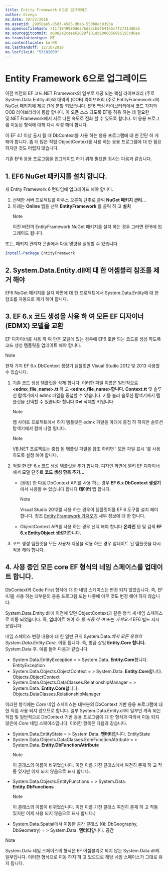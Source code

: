 ```yaml
---
title: Entity Framework 6으로 업그레이드
author: divega
ms.date: 10/23/2016
ms.assetid: 29958ae5-85d3-4585-9ba6-550b8ec9393a
ms.openlocfilehash: 711f1940080de27bd23cb8f641a5c7f2711dd65b
ms.sourcegitcommit: a6082a2caee62029f101eb1000656966195cd6ee
ms.translationtype: MT
ms.contentlocale: ko-KR
ms.lasthandoff: 12/10/2018
ms.locfileid: "53182009"
---
```

# <a name="upgrading-to-entity-framework-6"></a>Entity Framework 6으로 업그레이드

이전 버전의 EF 코드.NET Framework의 일부로 제공 되는 핵심 라이브러리 (주로 System.Data.Entity.dll)와 대역의 (OOB) 라이브러리 (주로 EntityFramework.dll) NuGet 패키지에 제공 간에 분할 되었습니다. EF6 핵심 라이브러리에서 코드 가져와 OOB 라이브러리에 통합 합니다. 이 오픈 소스 되도록 EF를 허용 하는 데 필요한 및.NET Framework에서 서로 다른 속도로 진화 할 수 있도록 합니다. 이 응용 프로그램 이동된 형식에 대해 다시 작성 해야 합니다.

이 EF 4.1 이상 출시 될 때 DbContext를 사용 하는 응용 프로그램에 대 한 간단 하 게 해야 합니다. 좀 더 많은 작업 ObjectContext를 사용 하는 응용 프로그램에 대 한 필요 하지만 것도 어렵지 않습니다.

기존 EF6 응용 프로그램을 업그레이드 하기 위해 필요한 검사는 다음과 같습니다.

## <a name="1-install-the-ef6-nuget-package"></a>1. EF6 NuGet 패키지를 설치 합니다.

새 Entity Framework 6 런타임에 업그레이드 해야 합니다.

1. 선택한 서버 프로젝트를 마우스 오른쪽 단추로 클릭 **NuGet 패키지 관리...**  
2. 아래는 **Online** 탭을 선택 **EntityFramework** 를 클릭 하 고 **설치**  
   > [!NOTE]
   > 이전 버전의 EntityFramework NuGet 패키지를 설치 하는 경우 그러면 EF6에 업그레이드 됩니다.

또는, 패키지 관리자 콘솔에서 다음 명령을 실행할 수 있습니다.

``` powershell
Install-Package EntityFramework
```

## <a name="2-ensure-that-assembly-references-to-systemdataentitydll-are-removed"></a>2. System.Data.Entity.dll에 대 한 어셈블리 참조를 제거 해야

EF6 NuGet 패키지를 설치 하면에 대 한 프로젝트에서 System.Data.Entity에 대 한 참조를 자동으로 제거 해야 합니다.

## <a name="3-swap-any-ef-designer-edmx-models-to-use-ef-6x-code-generation"></a>3. EF 6.x 코드 생성을 사용 하 여 모든 EF 디자이너 (EDMX) 모델을 교환

EF 디자이너를 사용 하 여 만든 모델에 있는 경우에 EF6 호환 되는 코드를 생성 하도록 코드 생성 템플릿을 업데이트 해야 합니다.

> [!NOTE]
> 현재 가지 EF 6.x DbContext 생성기 템플릿만 Visual Studio 2012 및 2013 사용할 수 있습니다.

1. 기존 코드 생성 템플릿을 삭제 합니다. 이러한 파일 이름은 일반적으로  **\<edmx_file_name\>.tt** 하 고  **\<edmx_file_name\>합니다. Context.tt** 및 솔루션 탐색기에서 edmx 파일을 중첩할 수 있습니다. 키를 눌러 솔루션 탐색기에서 템플릿을 선택할 수 있습니다 합니다 **Del** 삭제할 키입니다.  
   > [!NOTE]
   > 웹 사이트 프로젝트에서 하지 템플릿은 edmx 파일을 아래에 중첩 하 하지만 솔루션 탐색기에서 함께 나열 됩니다.  

   > [!NOTE]
   > VB.NET 프로젝트는 중첩 된 템플릿 파일을 참조 하려면 ' 모든 파일 표시 '를 사용 하도록 설정 해야 합니다.
2. 적절 한 EF 6.x 코드 생성 템플릿을 추가 합니다. 디자인 화면에 열려 EF 디자이너에서 모델 단추로 **코드 생성 항목 추가...**
    - (권장) 한 다음 DbContext API를 사용 하는 경우 **EF 6.x DbContext 생성기** 에서 사용할 수 있습니다 합니다 **데이터** 탭 합니다.  
      > [!NOTE]
      > Visual Studio 2012를 사용 하는 경우이 템플릿이를 EF 6 도구를 설치 해야 합니다. 참조 [Entity Framework 가져오기](~/ef6/fundamentals/install.md) 세부 정보에 대 한 합니다.  

    - ObjectContext API를 사용 하는 경우 선택 해야 합니다 **온라인** 탭 및 검색 **EF 6.x EntityObject 생성기**합니다.  
3. 코드 생성 템플릿을 모든 사용자 지정을 적용 하는 경우 업데이트 된 템플릿을 다시 적용 해야 합니다.

## <a name="4-update-namespaces-for-any-core-ef-types-being-used"></a>4. 사용 중인 모든 core EF 형식의 네임 스페이스를 업데이트 합니다.

DbContext와 Code First 형식에 대 한 네임 스페이스는 변경 되지 않았습니다. 즉, EF 4.1을 사용 하는 대부분의 응용 프로그램 또는 나중에 아무 것도 변경 해야 하지 않습니다.

System.Data.Entity.dll에 이전에 있던 ObjectContext과 같은 형식 새 네임 스페이스로 이동 되었습니다. 즉, 업데이트 해야 하 *를 사용 하 여* 또는 *가져오기* EF6 빌드 지시문입니다.

네임 스페이스 변경 내용에 대 한 일반 규칙 System.Data.*에서 모든 유형의 System.Data.Entity.Core.* 이동 됩니다. 즉, 방금 삽입 **Entity.Core 합니다.** System.Data 후. 예를 들어 다음과 같습니다.

- System.Data.EntityException = > System.Data. **Entity.Core**합니다. EntityException  
- System.Data.Objects.ObjectContext = > System.Data. **Entity.Core**합니다. Objects.ObjectContext  
- System.Data.Objects.DataClasses.RelationshipManager = > System.Data. **Entity.Core**합니다. Objects.DataClasses.RelationshipManager  

이러한 형식에는 *Core* 네임 스페이스는 대부분의 DbContext 기반 응용 프로그램에 대 한 직접 사용 되지 않으므로 합니다. 일부 System.Data.Entity.dll의 일부인 계속 되는 직접 및 일반적으로 DbContext 기반 응용 프로그램에 대 한 형식과 따라서 이동 되지 않은에 *Core* 네임 스페이스입니다. 이러한 항목은 다음과 같습니다.

- System.Data.EntityState = > System.Data. **엔터티**합니다. EntityState  
- System.Data.Objects.DataClasses.EdmFunctionAttribute = > System.Data. **Entity.DbFunctionAttribute**  
  > [!NOTE]
  > 이 클래스의 이름이 바뀌었습니다. 이전 이름 가진 클래스에서 여전히 존재 하 고 작동 있지만 이제 되지 않음으로 표시 합니다.  
- System.Data.Objects.EntityFunctions = > System.Data. **Entity.DbFunctions**  
  > [!NOTE]
  > 이 클래스의 이름이 바뀌었습니다. 이전 이름 가진 클래스 여전히 존재 하 고 작동 있지만 이제 사용 되지 않음으로 표시 합니다.)  
- System.Data.Spatial에서 이동한 공간 클래스 (예: DbGeography, DbGeometry) = > System.Data. **엔터티**합니다. 공간

> [!NOTE]
> System.Data 네임 스페이스의 형식은 EF 어셈블리로 되지 않는 System.Data.dll의 일부입니다. 이러한 형식으로 이동 하지 하 고 있으므로 해당 네임 스페이스가 그대로 유지 됩니다.
